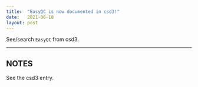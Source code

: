 ```yaml
---
title:  "EasyQC is now documented in csd3!"
date:   2021-06-18
layout: post
---
```


See/search `EasyQC` from csd3.

<!--more-->

---

## NOTES

See the csd3 entry.
